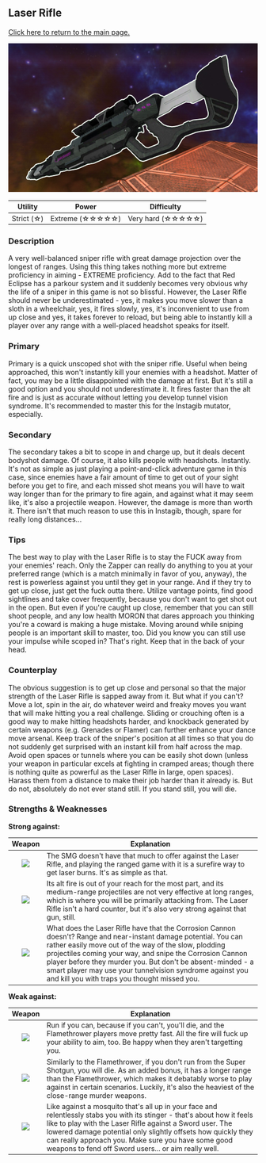## Laser Rifle

[Click here to return to the main page.](Weapons-Guide.md)

<img src="../images/weapons/weaponsguide/rifle.png" height="300px"/>

| Utility | Power | Difficulty |
|-------------|-------------------|---------------------|
| Strict (☆) | Extreme (☆☆☆☆☆) | Very hard (☆☆☆☆☆) |

### Description

A very well-balanced sniper rifle with great damage projection over the longest of ranges. Using this thing takes nothing more but extreme proficiency in aiming - EXTREME proficiency. Add to the fact that Red Eclipse has a parkour system and it suddenly becomes very obvious why the life of a sniper in this game is not so blissful. However, the Laser Rifle should never be underestimated - yes, it makes you move slower than a sloth in a wheelchair, yes, it fires slowly, yes, it's inconvenient to use from up close and yes, it takes forever to reload, but being able to instantly kill a player over any range with a well-placed headshot speaks for itself.

### Primary

Primary is a quick unscoped shot with the sniper rifle. Useful when being approached, this won't instantly kill your enemies with a headshot. Matter of fact, you may be a little disappointed with the damage at first. But it's still a good option and you should not underestimate it. It fires faster than the alt fire and is just as accurate without letting you develop tunnel vision syndrome. It's recommended to master this for the Instagib mutator, especially.

### Secondary

The secondary takes a bit to scope in and charge up, but it deals decent bodyshot damage. Of course, it also kills people with headshots. Instantly. It's not as simple as just playing a point-and-click adventure game in this case, since enemies have a fair amount of time to get out of your sight before you get to fire, and each missed shot means you will have to wait way longer than for the primary to fire again, and against what it may seem like, it's also a projectile weapon. However, the damage is more than worth it. There isn't that much reason to use this in Instagib, though, spare for really long distances...

### Tips

The best way to play with the Laser Rifle is to stay the FUCK away from your enemies' reach. Only the Zapper can really do anything to you at your preferred range (which is a match minimally in favor of you, anyway), the rest is powerless against you until they get in your range. And if they try to get up close, just get the fuck outta there. Utilize vantage points, find good sightlines and take cover frequently, because you don't want to get shot out in the open. But even if you're caught up close, remember that you can still shoot people, and any low health MORON that dares approach you thinking you're a coward is making a huge mistake. Moving around while sniping people is an important skill to master, too. Did you know you can still use your impulse while scoped in? That's right. Keep that in the back of your head.

### Counterplay

The obvious suggestion is to get up close and personal so that the major strength of the Laser Rifle is sapped away from it. But what if you can't? Move a lot, spin in the air, do whatever weird and freaky moves you want that will make hitting you a real challenge. Sliding or crouching often is a good way to make hitting headshots harder, and knockback generated by certain weapons (e.g. Grenades or Flamer) can further enhance your dance move arsenal. Keep track of the sniper's position at all times so that you do not suddenly get surprised with an instant kill from half across the map. Avoid open spaces or tunnels where you can be easily shot down (unless your weapon in particular excels at fighting in cramped areas; though there is nothing quite as powerful as the Laser Rifle in large, open spaces). Harass them from a distance to make their job harder than it already is. But do not, absolutely do not ever stand still. If you stand still, you will die.

### Strengths & Weaknesses

**Strong against:**

| Weapon | Explanation |
| :----: | ----------- |
| <img src="../images/weapons/smg.png" width="64px"/> | The SMG doesn't have that much to offer against the Laser Rifle, and playing the ranged game with it is a surefire way to get laser burns. It's as simple as that. |
| <img src="../images/weapons/plasma.png" width="64px"/> | Its alt fire is out of your reach for the most part, and its medium-range projectiles are not very effective at long ranges, which is where you will be primarily attacking from. The Laser Rifle isn't a hard counter, but it's also very strong against that gun, still. |
| <img src="../images/weapons/corroder.png" width="64px"/> | What does the Laser Rifle have that the Corrosion Cannon doesn't? Range and near-instant damage potential. You can rather easily move out of the way of the slow, plodding projectiles coming your way, and snipe the Corrosion Cannon player before they murder you. But don't be absent-minded - a smart player may use your tunnelvision syndrome against you and kill you with traps you thought missed you. |

**Weak against:**

| Weapon | Explanation |
| :----: | ----------- |
| <img src="../images/weapons/flamer.png" width="64px"/> | Run if you can, because if you can't, you'll die, and the Flamethrower players move pretty fast. All the fire will fuck up your ability to aim, too. Be happy when they aren't targetting you. |
| <img src="../images/weapons/shotgun.png" width="64px"/> | Similarly to the Flamethrower, if you don't run from the Super Shotgun, you will die. As an added bonus, it has a longer range than the Flamethrower, which makes it debatably worse to play against in certain scenarios. Luckily, it's also the heaviest of the close-range murder weapons. |
| <img src="../images/weapons/sword.png" width="64px"/> | Like against a mosquito that's all up in your face and relentlessly stabs you with its stinger - that's about how it feels like to play with the Laser Rifle against a Sword user. The lowered damage potential only slightly offsets how quickly they can really approach you. Make sure you have some good weapons to fend off Sword users... or aim really well. |
